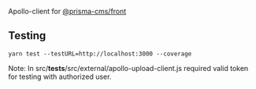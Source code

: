 Apollo-client for [@prisma-cms/front](https://www.npmjs.com/package/@prisma-cms/front)

## Testing
`yarn test --testURL=http://localhost:3000 --coverage`

Note: In src/__tests__/src/external/apollo-upload-client.js required valid token for testing with authorized user.

